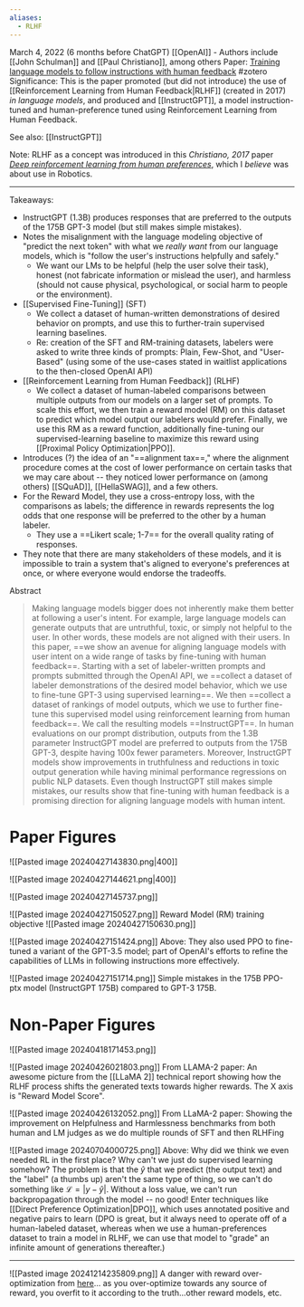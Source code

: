 ```yaml
---
aliases:
  - RLHF
---
```

March 4, 2022 (6 months before ChatGPT)
[[OpenAI]] - Authors include [[John Schulman]] and [[Paul Christiano]], among others
Paper: [Training language models to follow instructions with human feedback](https://arxiv.org/abs/2203.02155)
#zotero 
Significance: This is the paper promoted (but did not introduce) the use of [[Reinforcement Learning from Human Feedback|RLHF]] (created in 2017) *in language models*, and produced and [[InstructGPT]], a model instruction-tuned and human-preference tuned using Reinforcement Learning from Human Feedback.

See also: [[InstructGPT]]

Note: RLHF as a concept was introduced in this *Christiano, 2017* paper *[Deep reinforcement learning from human preferences](https://arxiv.org/abs/1706.03741)*, which I *believe* was about use in Robotics.

----

Takeaways:
- InstructGPT (1.3B) produces responses that are preferred to the outputs of the 175B GPT-3 model (but still makes simple mistakes).
- Notes the misalignment with the language modeling objective of "predict the next token" with what we *really want* from our language models, which is "follow the user's instructions helpfully and safely." 
	- We want our LMs to be helpful (help the user solve their task), honest (not fabricate information or mislead the user), and harmless (should not cause physical, psychological, or social harm to people or the environment).
- [[Supervised Fine-Tuning]] (SFT)
	- We collect a dataset of human-written demonstrations of desired behavior on prompts, and use this to further-train supervised learning baselines.
	- Re: creation of the SFT and RM-training datasets, labelers were asked to write three kinds of prompts: Plain, Few-Shot, and "User-Based" (using some of the use-cases stated in waitlist applications to the then-closed OpenAI API)
- [[Reinforcement Learning from Human Feedback]] (RLHF)
	- We collect a dataset of human-labeled comparisons between multiple outputs from our models on a larger set of prompts. To scale this effort, we then train a reward model (RM) on this dataset to predict which model output our labelers would prefer. Finally, we use this RM as a reward function, additionally fine-tuning our supervised-learning baseline to maximize this reward using [[Proximal Policy Optimization|PPO]].
- Introduces (?) the idea of an "==alignment tax==," where the alignment procedure comes at the cost of lower performance on certain tasks that we may care about -- they noticed lower performance on (among others) [[SQuAD]], [[HellaSWAG]], and a few others.
- For the Reward Model, they use a cross-entropy loss, with the comparisons as labels; the difference in rewards represents the log odds that one response will be preferred to the other by a human labeler.
	- They use a ==Likert scale; 1-7== for the overall quality rating of responses.
- They note that there are many stakeholders of these models, and it is impossible to train a system that's aligned to everyone's preferences at once, or where everyone would endorse the tradeoffs.


Abstract
> Making language models bigger does not inherently make them better at following a user's intent. For example, large language models can generate outputs that are untruthful, toxic, or simply not helpful to the user. In other words, these models are not aligned with their users. In this paper, ==we show an avenue for aligning language models with user intent on a wide range of tasks by fine-tuning with human feedback==. Starting with a set of labeler-written prompts and prompts submitted through the OpenAI API, we ==collect a dataset of labeler demonstrations of the desired model behavior, which we use to fine-tune GPT-3 using supervised learning==. We then ==collect a dataset of rankings of model outputs, which we use to further fine-tune this supervised model using reinforcement learning from human feedback==. We call the resulting models ==InstructGPT==. In human evaluations on our prompt distribution, outputs from the 1.3B parameter InstructGPT model are preferred to outputs from the 175B GPT-3, despite having 100x fewer parameters. Moreover, InstructGPT models show improvements in truthfulness and reductions in toxic output generation while having minimal performance regressions on public NLP datasets. Even though InstructGPT still makes simple mistakes, our results show that fine-tuning with human feedback is a promising direction for aligning language models with human intent.


# Paper Figures


![[Pasted image 20240427143830.png|400]]

![[Pasted image 20240427144621.png|400]]

![[Pasted image 20240427145737.png]]

![[Pasted image 20240427150527.png]]
Reward Model (RM) training objective
![[Pasted image 20240427150630.png]]

![[Pasted image 20240427151424.png]]
Above: They also used PPO to fine-tuned a variant of the GPT-3.5 model; part of OpenAI's efforts to refine the capabilities of LLMs in following instructions more effectively.

![[Pasted image 20240427151714.png]]
Simple mistakes in the 175B PPO-ptx model (InstructGPT 175B) compared to GPT-3 175B.
# Non-Paper Figures

![[Pasted image 20240418171453.png]]


![[Pasted image 20240426021803.png]]
From LLAMA-2 paper: An awesome picture from the [[LLaMA 2]] technical report showing how the RLHF process shifts the generated texts towards higher rewards. The X axis is "Reward Model Score".

![[Pasted image 20240426132052.png]]
From LLaMA-2 paper: Showing the improvement on Helpfulness and Harmlessness benchmarks from both human and LM judges as we do multiple rounds of SFT and then RLHFing

![[Pasted image 20240704000725.png]]
Above: Why did we think we even needed RL in the first place? Why can't we just do supervised learning somehow? The problem is that the $\hat{y}$ that we predict (the output text) and the "label" (a thumbs up) aren't the same type of thing, so we can't do something like $\mathcal{L} = |y-\hat{y}|$. Without a loss value, we can't run backpropagation through the model -- no good! Enter techniques like [[Direct Preference Optimization|DPO]], which uses annotated positive and negative pairs to learn (DPO is great, but it always need to operate off of a human-labeled dataset, whereas when we use a human-preferences dataset to train a model in RLHF, we can use that model to "grade" an infinite amount of generations thereafter.)



---

![[Pasted image 20241214235809.png]]
A danger with reward over-optimization from [here](https://youtu.be/2AthqCX3h8U?si=Kn-jKVOvsXLo9pM4)... as you over-optimize towards any source of reward, you overfit to it according to the truth...other reward models, etc.
